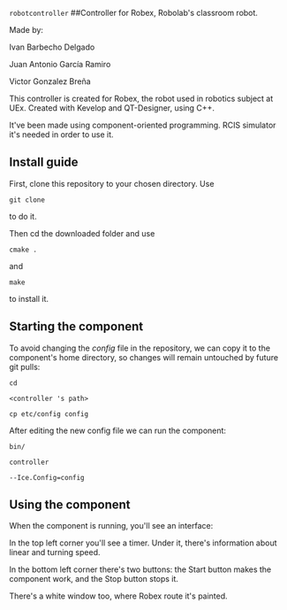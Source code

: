 
``` robotcontroller ```
##Controller for Robex, Robolab's classroom robot. 

Made by:

Ivan Barbecho Delgado

Juan Antonio García Ramiro

Victor Gonzalez Breña

This controller is created for Robex, the robot used in robotics subject at UEx.
Created with Kevelop and QT-Designer, using C++.


It've been made using component-oriented programming.
RCIS simulator it's needed in order to use it.


## Install guide

First, clone this repository to your chosen directory. Use

``` git clone ``` 

to do it.

Then cd the downloaded folder and use

``` cmake . ```

and 

``` make ```

to install it.

## Starting the component
To avoid changing the *config* file in the repository, we can copy it to the component's home directory, so changes will remain untouched by future git pulls:

    cd

``` <controller 's path> ```

    cp etc/config config
    
After editing the new config file we can run the component:

    bin/

```controller ```

    --Ice.Config=config
    
    
## Using the component

When the component is running, you'll see an interface:

In the top left corner you'll see a timer. Under it, there's information about linear and turning speed.

In the bottom left corner there's two buttons: the Start button makes the component work, and the Stop button stops it.

There's a white window too, where Robex route it's painted.
